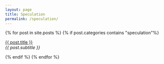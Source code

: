 ```yaml
---
layout: page
title: Speculation
permalink: /speculation/
---
```


<div class="posts">
    {% for post in site.posts %}
        {% if post.categories contains "speculation"%}
                <p><u><a href="{{ site.baseurl }}{{ post.url }}">{{ post.title }}</a></u><br><i>{{ post.subtitle }}</i></p>
        {% endif %}
    {% endfor %}
<div class="posts">    